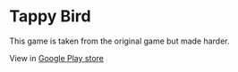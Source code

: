 # Tappy Bird

This game is taken from the original game but made harder.

View in [Google Play store](https://play.google.com/store/apps/details?id=com.Surecode.net_Ltd.TappyBird)
